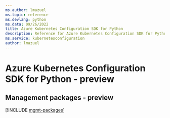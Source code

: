 ```yaml
---
ms.author: lmazuel
ms.topic: reference
ms.devlang: python
ms.data: 09/26/2022
title: Azure Kubernetes Configuration SDK for Python
description: Reference for Azure Kubernetes Configuration SDK for Python
ms.service: kubernetesconfiguration
author: lmazuel
---
```

# Azure Kubernetes Configuration SDK for Python - preview

## Management packages - preview
[!INCLUDE [mgmt-packages](kubernetes-configuration-mgmt-index.md)]
